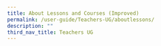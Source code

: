 ```yaml
---
title: About Lessons and Courses (Improved)
permalink: /user-guide/Teachers-UG/aboutlessons/
description: ""
third_nav_title: Teachers UG
---
```

